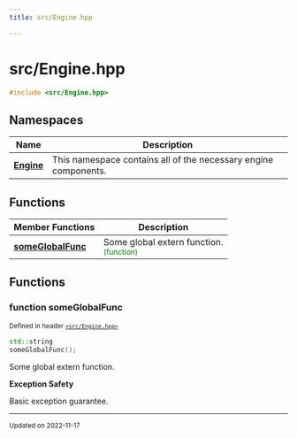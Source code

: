 ```yaml
---
title: src/Engine.hpp

---
```


# src/Engine.hpp




```cpp
#include <src/Engine.hpp>
```

## Namespaces

| Name           | Description    |
| -------------- | -------------- |
| **[Engine](/namespaces/namespaceEngine.md)** | This namespace contains all of the necessary engine components.  |

## Functions
| Member Functions | Description |
| -------------- | -------------- |
| **[someGlobalFunc](/files/Engine_8hpp.md#function-someglobalfunc)** | Some global extern function. <br> <sup><span style="color:green">(function)</span></sup> |




## Functions

### function someGlobalFunc


<sup>Defined in header [`<src/Engine.hpp>`](/files/Engine_8hpp.md#file-engine.hpp)</sup>

```cpp 
std::string
someGlobalFunc();
```





Some global extern function. 

















**Exception Safety**

Basic exception guarantee.







-------------------------------

<sub>Updated on 2022-11-17</sub>
